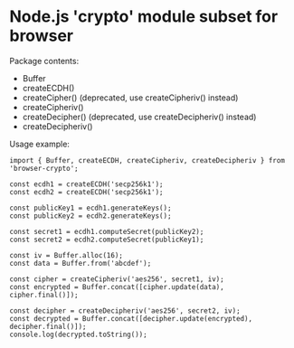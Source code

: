# Node.js 'crypto' module subset for browser

Package contents:
* Buffer
* createECDH()
* createCipher() (deprecated, use createCipheriv() instead)
* createCipheriv()
* createDecipher() (deprecated, use createDecipheriv() instead)
* createDecipheriv()

Usage example:
~~~~
import { Buffer, createECDH, createCipheriv, createDecipheriv } from 'browser-crypto';

const ecdh1 = createECDH('secp256k1');
const ecdh2 = createECDH('secp256k1');

const publicKey1 = ecdh1.generateKeys();
const publicKey2 = ecdh2.generateKeys();

const secret1 = ecdh1.computeSecret(publicKey2);
const secret2 = ecdh2.computeSecret(publicKey1);

const iv = Buffer.alloc(16);
const data = Buffer.from('abcdef');

const cipher = createCipheriv('aes256', secret1, iv);
const encrypted = Buffer.concat([cipher.update(data), cipher.final()]);

const decipher = createDecipheriv('aes256', secret2, iv);
const decrypted = Buffer.concat([decipher.update(encrypted), decipher.final()]);
console.log(decrypted.toString());
~~~~
